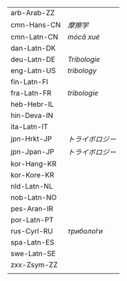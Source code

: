 | | |
|-|-|
| arb-Arab-ZZ |  |
| cmn-Hans-CN | _摩擦学_ |
| cmn-Latn-CN | _mócā xué_ |
| dan-Latn-DK |  |
| deu-Latn-DE | _Tribologie_ |
| eng-Latn-US | _tribology_ |
| fin-Latn-FI |  |
| fra-Latn-FR | _tribologie_ |
| heb-Hebr-IL |  |
| hin-Deva-IN |  |
| ita-Latn-IT |  |
| jpn-Hrkt-JP | _トライボロジー_ |
| jpn-Jpan-JP | _トライボロジー_ |
| kor-Hang-KR |  |
| kor-Kore-KR |  |
| nld-Latn-NL |  |
| nob-Latn-NO |  |
| pes-Aran-IR |  |
| por-Latn-PT |  |
| rus-Cyrl-RU | _триболо́ги_ |
| spa-Latn-ES |  |
| swe-Latn-SE |  |
| zxx-Zsym-ZZ |  |
|  |  |